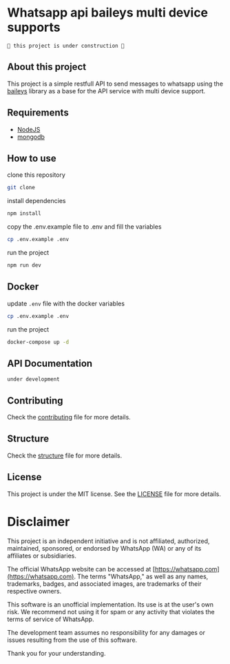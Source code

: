 # Whatsapp api baileys multi device supports

```
🚧 this project is under construction 🚧
```

## About this project

This project is a simple restfull API to send messages to whatsapp using the [baileys](https://github.com/WhiskeySockets/Baileys) library as a base for the API service with multi device support.

## Requirements
- [NodeJS](https://nodejs.org/en/)
- [mongodb](https://www.mongodb.com/)

## How to use
clone this repository
```bash
git clone
```
install dependencies
```bash
npm install
```
copy the .env.example file to .env and fill the variables
```bash
cp .env.example .env
```

run the project
```bash
npm run dev
```

## Docker
update `.env` file with the docker variables
```bash
cp .env.example .env
```
run the project
```bash
docker-compose up -d
```

## API Documentation
`under development`

## Contributing
Check the [contributing](CONTRIBUTING.md) file for more details.

## Structure
Check the [structure](STRUCTURE.md) file for more details.

## License
This project is under the MIT license. See the [LICENSE](LICENSE.md) file for more details.

# Disclaimer
This project is an independent initiative and is not affiliated, authorized, maintained, sponsored, or endorsed by WhatsApp (WA) or any of its affiliates or subsidiaries.

The official WhatsApp website can be accessed at [https://whatsapp.com](https://whatsapp.com). The terms "WhatsApp," as well as any names, trademarks, badges, and associated images, are trademarks of their respective owners.

This software is an unofficial implementation. Its use is at the user's own risk. We recommend not using it for spam or any activity that violates the terms of service of WhatsApp.

The development team assumes no responsibility for any damages or issues resulting from the use of this software.

Thank you for your understanding.

